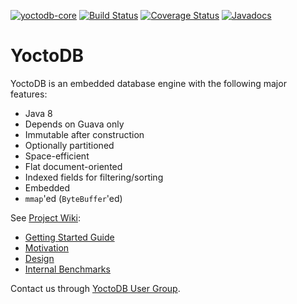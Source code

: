 [![yoctodb-core](https://maven-badges.herokuapp.com/maven-central/com.yandex.yoctodb/yoctodb-core/badge.svg)](https://maven-badges.herokuapp.com/maven-central/com.yandex.yoctodb/yoctodb-core) [![Build Status](https://travis-ci.org/yandex/yoctodb.svg?branch=master)](https://travis-ci.org/yandex/yoctodb) [![Coverage Status](https://coveralls.io/repos/github/yandex/yoctodb/badge.svg?branch=master)](https://coveralls.io/github/yandex/yoctodb?branch=master) [![Javadocs](http://www.javadoc.io/badge/com.yandex.yoctodb/yoctodb-core.svg)](http://www.javadoc.io/doc/com.yandex.yoctodb/yoctodb-core)

# YoctoDB

YoctoDB is an embedded database engine with the following major features:

 * Java 8
 * Depends on Guava only
 * Immutable after construction
 * Optionally partitioned
 * Space-efficient
 * Flat document-oriented
 * Indexed fields for filtering/sorting
 * Embedded
 * `mmap`'ed (`ByteBuffer`'ed)

See [Project Wiki](https://github.com/yandex/yoctodb/wiki/Home):

 * [Getting Started Guide](https://github.com/yandex/yoctodb/wiki/GettingStarted)
 * [Motivation](https://github.com/yandex/yoctodb/wiki/Motivation)
 * [Design](https://github.com/yandex/yoctodb/wiki/Design)
 * [Internal Benchmarks](https://github.com/yandex/yoctodb/wiki/InternalBenchmarks)

Contact us through [YoctoDB User Group](https://groups.google.com/forum/#!forum/yoctodb).
